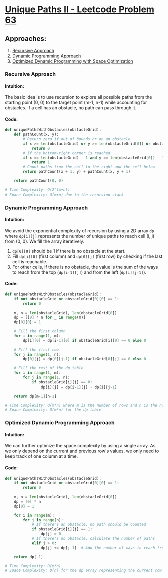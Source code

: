# [Unique Paths II - Leetcode Problem 63](https://leetcode.com/problems/unique-paths-ii/)

## Approaches:
1. [Recursive Approach](#recursive-approach)
2. [Dynamic Programming Approach](#dynamic-programming-approach)
3. [Optimized Dynamic Programming with Space Optimization](#optimized-dynamic-programming-approach)

### Recursive Approach

#### Intuition:
The basic idea is to use recursion to explore all possible paths from the starting point (0, 0) to the target point (m-1, n-1) while accounting for obstacles. If a cell has an obstacle, no path can pass through it.

#### Code:
```python
def uniquePathsWithObstacles(obstacleGrid):
    def pathCount(x, y):
        # Return zero if out of bounds or on an obstacle
        if x >= len(obstacleGrid) or y >= len(obstacleGrid[0]) or obstacleGrid[x][y] == 1:
            return 0
        # If the bottom-right corner is reached
        if x == len(obstacleGrid) - 1 and y == len(obstacleGrid[0]) - 1:
            return 1
        # Count paths from the cell to the right and the cell below
        return pathCount(x + 1, y) + pathCount(x, y + 1)

    return pathCount(0, 0)

# Time Complexity: O(2^(m+n))
# Space Complexity: O(m+n) due to the recursion stack
```

### Dynamic Programming Approach

#### Intuition:
We avoid the exponential complexity of recursion by using a 2D array `dp` where `dp[i][j]` represents the number of unique paths to reach cell (i, j) from (0, 0). We fill the array iteratively.

1. `dp[0][0]` should be 1 if there is no obstacle at the start.
2. Fill `dp[i][0]` (first column) and `dp[0][j]` (first row) by checking if the last cell is reachable.
3. For other cells, if there is no obstacle, the value is the sum of the ways to reach from the top (`dp[i-1][j]`) and from the left (`dp[i][j-1]`).

#### Code:
```python
def uniquePathsWithObstacles(obstacleGrid):
    if not obstacleGrid or obstacleGrid[0][0] == 1:
        return 0
    
    m, n = len(obstacleGrid), len(obstacleGrid[0])
    dp = [[0] * n for _ in range(m)]
    dp[0][0] = 1

    # Fill the first column
    for i in range(1, m):
        dp[i][0] = dp[i-1][0] if obstacleGrid[i][0] == 0 else 0
    
    # Fill the first row
    for j in range(1, n):
        dp[0][j] = dp[0][j-1] if obstacleGrid[0][j] == 0 else 0

    # Fill the rest of the dp table
    for i in range(1, m):
        for j in range(1, n):
            if obstacleGrid[i][j] == 0:
                dp[i][j] = dp[i-1][j] + dp[i][j-1]

    return dp[m-1][n-1]

# Time Complexity: O(m*n) where m is the number of rows and n is the number of columns
# Space Complexity: O(m*n) for the dp table
```

### Optimized Dynamic Programming Approach

#### Intuition:
We can further optimize the space complexity by using a single array. As we only depend on the current and previous row's values, we only need to keep track of one column at a time.

#### Code:
```python
def uniquePathsWithObstacles(obstacleGrid):
    if not obstacleGrid or obstacleGrid[0][0] == 1:
        return 0
    
    m, n = len(obstacleGrid), len(obstacleGrid[0])
    dp = [0] * n
    dp[0] = 1

    for i in range(m):
        for j in range(n):
            # If there's an obstacle, no path should be counted
            if obstacleGrid[i][j] == 1:
                dp[j] = 0
            # If there's no obstacle, calculate the number of paths
            elif j > 0:
                dp[j] += dp[j-1]  # Add the number of ways to reach from the left cell

    return dp[-1]

# Time Complexity: O(m*n)
# Space Complexity: O(n) for the dp array representing the current row
```

